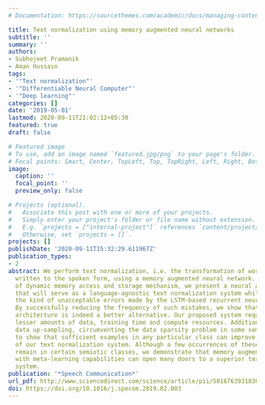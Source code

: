 ```yaml
---
# Documentation: https://sourcethemes.com/academic/docs/managing-content/

title: Text normalization using memory augmented neural networks
subtitle: ''
summary: ''
authors:
- Subhojeet Pramanik
- Aman Hussain
tags:
- '"Text normalization"'
- '"Differentiable Neural Computer"'
- '"Deep learning"'
categories: []
date: '2019-05-01'
lastmod: 2020-09-11T21:02:12+05:30
featured: true
draft: false

# Featured image
# To use, add an image named `featured.jpg/png` to your page's folder.
# Focal points: Smart, Center, TopLeft, Top, TopRight, Left, Right, BottomLeft, Bottom, BottomRight.
image:
  caption: ''
  focal_point: ''
  preview_only: false

# Projects (optional).
#   Associate this post with one or more of your projects.
#   Simply enter your project's folder or file name without extension.
#   E.g. `projects = ["internal-project"]` references `content/project/deep-learning/index.md`.
#   Otherwise, set `projects = []`.
projects: []
publishDate: '2020-09-11T15:32:29.611967Z'
publication_types:
- 2
abstract: We perform text normalization, i.e. the transformation of words from the
  written to the spoken form, using a memory augmented neural network. With the addition
  of dynamic memory access and storage mechanism, we present a neural architecture
  that will serve as a language-agnostic text normalization system while avoiding
  the kind of unacceptable errors made by the LSTM-based recurrent neural networks.
  By successfully reducing the frequency of such mistakes, we show that this novel
  architecture is indeed a better alternative. Our proposed system requires significantly
  lesser amounts of data, training time and compute resources. Additionally, we perform
  data up-sampling, circumventing the data sparsity problem in some semiotic classes,
  to show that sufficient examples in any particular class can improve the performance
  of our text normalization system. Although a few occurrences of these errors still
  remain in certain semiotic classes, we demonstrate that memory augmented networks
  with meta-learning capabilities can open many doors to a superior text normalization
  system.
publication: '*Speech Communication*'
url_pdf: http://www.sciencedirect.com/science/article/pii/S0167639318302395
doi: https://doi.org/10.1016/j.specom.2019.02.003
---
```

